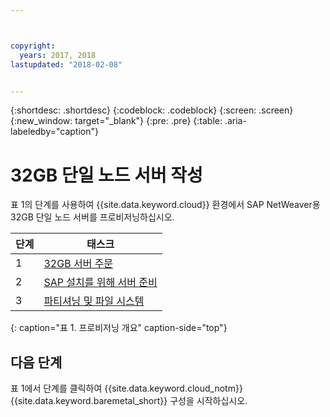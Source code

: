 ```yaml
---



copyright:
  years: 2017, 2018
lastupdated: "2018-02-08"


---
```


{:shortdesc: .shortdesc}
{:codeblock: .codeblock}
{:screen: .screen}
{:new_window: target="_blank"}
{:pre: .pre}
{:table: .aria-labeledby="caption"}

# 32GB 단일 노드 서버 작성

표 1의 단계를 사용하여 {{site.data.keyword.cloud}} 환경에서 SAP NetWeaver용 32GB 단일 노드 서버를 프로비저닝하십시오.

| 단계 | 태스크|
| --- | --- |
| 1 | [32GB 서버 주문](/docs/infrastructure/sap-netweaver-ms-qrg/ms-set-up-infrastructure-32GB.html) |
| 2 | [SAP 설치를 위해 서버 준비](/docs/infrastructure/sap-netweaver-ms-qrg/ms-prepare-server-32GB.html) |
| 3 | [파티셔닝 및 파일 시스템](/docs/infrastructure/sap-netweaver-ms-qrg/ms-partition-32GB.html) |
{: caption="표 1. 프로비저닝 개요" caption-side="top"} 

## 다음 단계

표 1에서 단계를 클릭하여 {{site.data.keyword.cloud_notm}} {{site.data.keyword.baremetal_short}} 구성을 시작하십시오.



